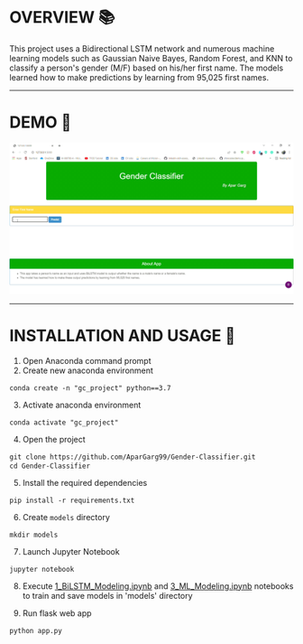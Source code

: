 # OVERVIEW 📚
This project uses a Bidirectional LSTM network and numerous machine learning models such as Gaussian Naive Bayes, Random Forest, and KNN to classify a person's gender (M/F) based on his/her first name. The models learned how to make predictions by learning from 95,025 first names.

---

# DEMO 🎥
![](https://github.com/AparGarg99/Gender-Classifier/blob/main/demo.gif)

---

# INSTALLATION AND USAGE 🔌
1. Open Anaconda command prompt
2. Create new anaconda environment
```
conda create -n "gc_project" python==3.7
```
3. Activate anaconda environment
```
conda activate "gc_project"
```
4. Open the project
```
git clone https://github.com/AparGarg99/Gender-Classifier.git
cd Gender-Classifier
```
5. Install the required dependencies
```
pip install -r requirements.txt
```
6. Create `models` directory
```
mkdir models
```
7. Launch Jupyter Notebook
```
jupyter notebook
```
8. Execute [1_BiLSTM_Modeling.ipynb](https://github.com/AparGarg99/Gender-Classifier/blob/main/1_BiLSTM_Modeling.ipynb) and [3_ML_Modeling.ipynb](https://github.com/AparGarg99/Gender-Classifier/blob/main/3_ML_Modeling.ipynb) notebooks to train and save models in 'models' directory

9. Run flask web app
```
python app.py
```
